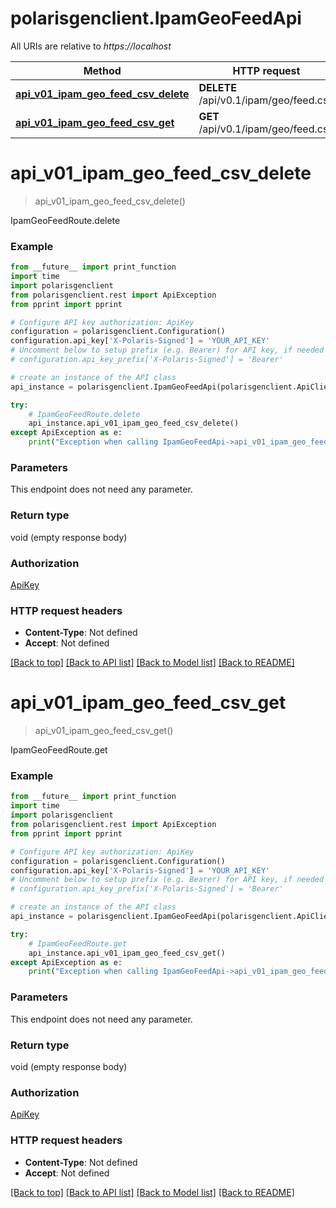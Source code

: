 # polarisgenclient.IpamGeoFeedApi

All URIs are relative to *https://localhost*

Method | HTTP request | Description
------------- | ------------- | -------------
[**api_v01_ipam_geo_feed_csv_delete**](IpamGeoFeedApi.md#api_v01_ipam_geo_feed_csv_delete) | **DELETE** /api/v0.1/ipam/geo/feed.csv | IpamGeoFeedRoute.delete
[**api_v01_ipam_geo_feed_csv_get**](IpamGeoFeedApi.md#api_v01_ipam_geo_feed_csv_get) | **GET** /api/v0.1/ipam/geo/feed.csv | IpamGeoFeedRoute.get


# **api_v01_ipam_geo_feed_csv_delete**
> api_v01_ipam_geo_feed_csv_delete()

IpamGeoFeedRoute.delete

### Example
```python
from __future__ import print_function
import time
import polarisgenclient
from polarisgenclient.rest import ApiException
from pprint import pprint

# Configure API key authorization: ApiKey
configuration = polarisgenclient.Configuration()
configuration.api_key['X-Polaris-Signed'] = 'YOUR_API_KEY'
# Uncomment below to setup prefix (e.g. Bearer) for API key, if needed
# configuration.api_key_prefix['X-Polaris-Signed'] = 'Bearer'

# create an instance of the API class
api_instance = polarisgenclient.IpamGeoFeedApi(polarisgenclient.ApiClient(configuration))

try:
    # IpamGeoFeedRoute.delete
    api_instance.api_v01_ipam_geo_feed_csv_delete()
except ApiException as e:
    print("Exception when calling IpamGeoFeedApi->api_v01_ipam_geo_feed_csv_delete: %s\n" % e)
```

### Parameters
This endpoint does not need any parameter.

### Return type

void (empty response body)

### Authorization

[ApiKey](../README.md#ApiKey)

### HTTP request headers

 - **Content-Type**: Not defined
 - **Accept**: Not defined

[[Back to top]](#) [[Back to API list]](../README.md#documentation-for-api-endpoints) [[Back to Model list]](../README.md#documentation-for-models) [[Back to README]](../README.md)

# **api_v01_ipam_geo_feed_csv_get**
> api_v01_ipam_geo_feed_csv_get()

IpamGeoFeedRoute.get

### Example
```python
from __future__ import print_function
import time
import polarisgenclient
from polarisgenclient.rest import ApiException
from pprint import pprint

# Configure API key authorization: ApiKey
configuration = polarisgenclient.Configuration()
configuration.api_key['X-Polaris-Signed'] = 'YOUR_API_KEY'
# Uncomment below to setup prefix (e.g. Bearer) for API key, if needed
# configuration.api_key_prefix['X-Polaris-Signed'] = 'Bearer'

# create an instance of the API class
api_instance = polarisgenclient.IpamGeoFeedApi(polarisgenclient.ApiClient(configuration))

try:
    # IpamGeoFeedRoute.get
    api_instance.api_v01_ipam_geo_feed_csv_get()
except ApiException as e:
    print("Exception when calling IpamGeoFeedApi->api_v01_ipam_geo_feed_csv_get: %s\n" % e)
```

### Parameters
This endpoint does not need any parameter.

### Return type

void (empty response body)

### Authorization

[ApiKey](../README.md#ApiKey)

### HTTP request headers

 - **Content-Type**: Not defined
 - **Accept**: Not defined

[[Back to top]](#) [[Back to API list]](../README.md#documentation-for-api-endpoints) [[Back to Model list]](../README.md#documentation-for-models) [[Back to README]](../README.md)

